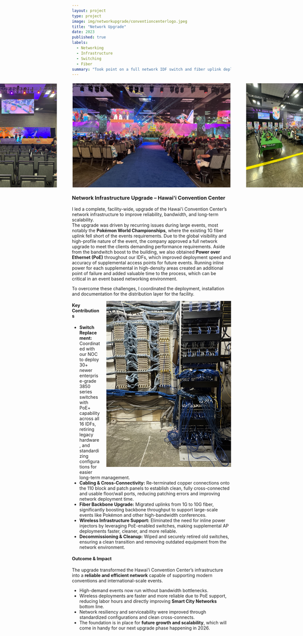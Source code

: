 ```yaml
---
layout: project
type: project
image: img/networkupgrade/conventioncenterlogo.jpeg
title: "Network Upgrade"
date: 2023
published: true
labels:
  - Networking
  - Infrastructure
  - Switching
  - Fiber
summary: "Took point on a full network IDF switch and fiber uplink deployment for the Hawai'i Convention Center."
---
```


<div class="stack-on-mobile"
     style="display: flex; justify-content: center; align-items: center; gap: 50px; margin: 20px 0;">
  <img src="../img/networkupgrade/pokemon2.jpeg" class="img-thumbnail" style="max-width: 250px; height: auto;">
  <img src="../img/networkupgrade/pokemon.jpeg" class="img-thumbnail" style="max-width: 500px; height: auto;">
  <img src="../img/networkupgrade/pokemon1.jpeg" class="img-thumbnail" style="max-width: 250px; height: auto;">
</div>

<h3 class="text-center">Network Infrastructure Upgrade – Hawai'i Convention Center</h3>

I led a complete, facility-wide, upgrade of the Hawai'i Convention Center’s network infrastructure to improve reliability, bandwidth, and long-term scalability.  
The upgrade was driven by recurring issues during large events, most notably the **Pokémon World Championships**, where the existing 1G fiber uplink fell short of the events requirements. Due to the global visibility and high-profile nature of the event, the company approved a full network upgrade to meet the clients demanding performance requirements. Aside from the bandwitch boost to the building, we also obtained **Power over Ethernet (PoE)** throughout our IDFs, which improved deployment speed and accuracy of supplemental access points for future events. Running inline power for each supplemental in high-density areas created an additional point of failure and added valuable time to the process, which can be critical in an event based networking environment.

To overcome these challenges, I coordinated the deployment, installation and documentation for the distribution layer for the facility.

<img src="../img/networkupgrade/IDF1.jpeg" 
     alt="IDF Rack" 
     width="395" 
     style="float: right; margin: 0 0 10px 20px;">

#### Key Contributions
- **Switch Replacement:** Coordinated with our NOC to deploy 30+ newer enterprise-grade 3850 series switches with PoE+ capability across all 16 IDFs, retiring legacy hardware, and standardizing configurations for easier long-term management.  
- **Cabling & Cross-Connectivity:** Re-terminated copper connections onto the 110 block and patch panels to establish clean, fully cross-connected and usable floor/wall ports, reducing patching errors and improving network deployment time.  
- **Fiber Backbone Upgrade:** Migrated uplinks from 1G to 10G fiber, significantly boosting backbone throughput to support large-scale events like Pokémon and other high-bandwidth conferences.  
- **Wireless Infrastructure Support:** Eliminated the need for inline power injectors by leveraging PoE-enabled switches, making supplemental AP deployments faster, cleaner, and more reliable.  
- **Decommissioning & Cleanup:** Wiped and securely retired old switches, ensuring a clean transition and removing outdated equipment from the network environment.  

#### Outcome & Impact
The upgrade transformed the Hawai'i Convention Center’s infrastructure into a **reliable and efficient network** capable of supporting modern conventions and international-scale events.  
- High-demand events now run without bandwidth bottlenecks.  
- Wireless deployments are faster and more reliable due to PoE support, reducing labor hours and directly improving **Smart City Networks** bottom line.  
- Network resiliency and serviceability were improved through standardized configurations and clean cross-connects.  
- The foundation is in place for **future growth and scalability**, which will come in handy for our next upgrade phase happening in 2026.  
